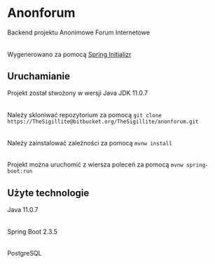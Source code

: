 # Anonforum
Backend projektu Anonimowe Forum Internetowe
######
Wygenerowano za pomocą [Spring Initializr](https://start.spring.io/)
## Uruchamianie
Projekt został stwożony w wersji Java JDK 11.0.7
######
Należy skloniwać repozytorium za pomocą `git clone https://TheSigillite@bitbucket.org/TheSigillite/anonforum.git`
######
Należy zainstalować zależności za pomocą `mvnw install`
######
Projekt można uruchomić z wiersza poleceń za pomocą `mvnw spring-boot:run`
## Użyte technologie
Java 11.0.7
######
Spring Boot 2.3.5
######
PostgreSQL
